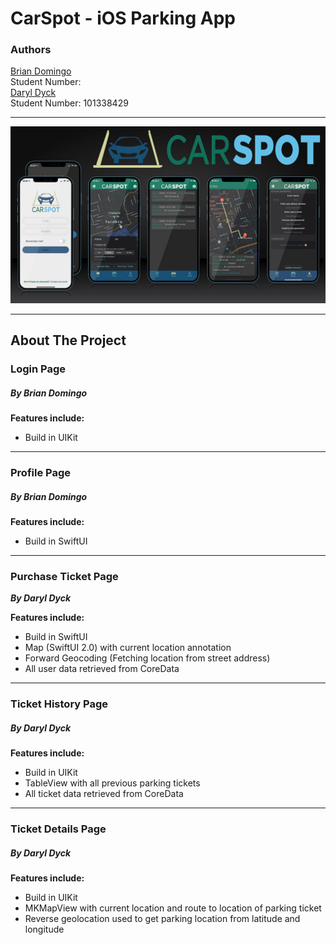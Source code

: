 # CarSpot - iOS Parking App

### Authors
[Brian Domingo](https://github.com/BrianJayD)\
Student Number: \
[Daryl Dyck](https://github.com/daryldyck/)\
Student Number: 101338429
___
![Screenshots](images/Screenshots.jpg)
___
## About The Project
### Login Page
##### By Brian Domingo

**Features include:**
- Build in UIKit
___
### Profile Page
##### By Brian Domingo

**Features include:**
- Build in SwiftUI
___
### Purchase Ticket Page
**_By Daryl Dyck_**

**Features include:**
- Build in SwiftUI
- Map (SwiftUI 2.0) with current location annotation
- Forward Geocoding (Fetching location from street address)
- All user data retrieved from CoreData
___
### Ticket History Page
##### By Daryl Dyck

**Features include:**
- Build in UIKit
- TableView with all previous parking tickets
- All ticket data retrieved from CoreData
___
### Ticket Details Page
##### By Daryl Dyck

**Features include:**
- Build in UIKit
- MKMapView with current location and route to location of parking ticket
- Reverse geolocation used to get parking location from latitude and longitude
